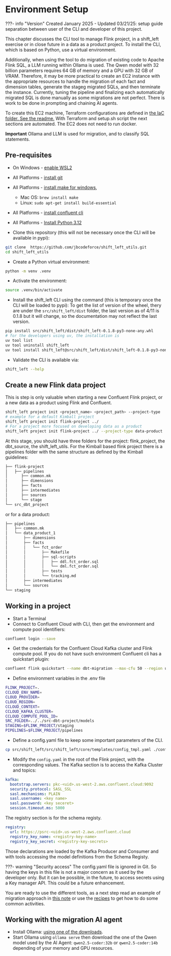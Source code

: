 # Environment Setup

???- info "Version"
    Created January 2025 - Updated 03/21/25: setup guide separation between user of the CLI and developer of this project.

This chapter discusses the CLI tool to manage Flink project, in a shift_left exercise or in close future in a data as a product project. To install the CLI, which is based on Python, use a virtual environment.

Additionally, when using the tool to do migration of existing code to Apache Flink SQL, a LLM running within Ollama is used. The Qwen model with 32 billion parameters requires 64 GB of memory and a GPU with 32 GB of VRAM. Therefore, it may be more practical to create an EC2 instance with the appropriate resources to handle the migration of each fact and dimension tables, generate the stageg migrated SQLs, and then terminate the instance. Currently, tuning the pipeline and finalizing each automatically migrated SQL is done manually as some migrations are not perfect. There is work to be done in prompting and chaining AI agents.

To create this EC2 machine, Terraform configurations are defined in [the IaC folder. See the readme.](https://github.com/jbcodeforce/shift_left_utils/tree/main/IaC/tf_aws_ec2) With Terraform and setup.sh script the next sections are automated. The EC2 does not need to run docker.

**Important** Ollama and LLM is used for migration, and to classify SQL statements.

## Pre-requisites

* On Windows - [enable WSL2](https://learn.microsoft.com/en-us/windows/wsl/install)
* All Platforms - [install git](https://git-scm.com/book/en/v2/Getting-Started-Installing-Git)
* All Platforms - [install make for windows](https://gnuwin32.sourceforge.net/packages/make.htm), 

    * Mac OS: ```brew install make``` 
    * Linux: ```sudo apt-get install build-essential```

* All Platforms - [install confluent cli](https://docs.confluent.io/confluent-cli/current/install.html)
* All Platforms - [Install Python 3.12](https://www.python.org/downloads/release/python-3120/)

* Clone this repository (this will not be necessary once the CLI will be available in pypi): 

```sh
git clone  https://github.com/jbcodeforce/shift_left_utils.git
cd shift_left_utils
```

* Create a Python virtual environment:

```sh
python -m venv .venv
```

* Activate the environment:

```sh
source .venv/bin/activate
```



* Install the shift_left CLI using the command (this is temporary once the CLI will be loaded to pypi): To get the list of version of the wheel, thery are under the `src/shift_left/dist` folder, the last version as of 4/11 is 0.1.8 but it will change, so the documentation may not reflect the last version.

```sh
pip install src/shift_left/dist/shift_left-0.1.8-py3-none-any.whl
# for the developers using uv, the installation is
uv tool list
uv tool uninstall shift_left
uv tool install shift_left@src/shift_left/dist/shift_left-0.1.8-py3-none-any.whl
```

* Validate the CLI is available via:

```sh
shift_left --help
```

## Create a new Flink data project

This is step is only valuable when starting a new Confluent Flink project, or a new data as a product using Flink and Confluent. 

```sh
shift_left project init <project_name> <project_path> --project-type 
# example for a default Kimball project
shift_left project init flink-project ../
# For a project more focused on developing data as a product
shift_left project init flink-project ../ --project-type data-product
```

At this stage, you should have three folders for the project: flink_project, the dbt_source, the shift_left_utils. For the Kimball based flink project there is a pipelines folder with the same structure as defined by the Kimball guidelines:

```sh
├── flink-project
│   ├── pipelines
│      ├── common.mk
│      ├── dimensions
│      ├── facts
│      ├── intermediates
│      ├── sources
│      └── stage
└── src_dbt_project
```

or for a data product:

```sh
├── pipelines
│   ├── common.mk
│   └── data_product_1
│       ├── dimensions
│       ├── facts
│       │   └── fct_order
│       │       ├── Makefile
│       │       ├── sql-scripts
│       │       │   ├── ddl.fct_order.sql
│       │       │   └── dml.fct_order.sql
│       │       ├── tests
│       │       └── tracking.md
│       ├── intermediates
│       └── sources
└── staging
```

## Working in a project

* Start a Terminal
* Connect to Confluent Cloud with CLI, then get the environment and compute pool identifiers:

```sh
confluent login --save
```

* Get the credentials for the Confluent Cloud Kafka cluster and Flink compute pool. If you do not have such environment Confluent cli has a quickstart plugin:

```sh
confluent flink quickstart --name dbt-migration --max-cfu 50 --region us-west-2 --cloud aws
```

* Define environment variables in the .env file

```sh
FLINK_PROJECT=.
CCLOUD_ENV_NAME=
CLOUD_PROVIDER=
CLOUD_REGION=
CCLOUD_CONTEXT=
CCLOUD_KAFKA_CLUSTER=
CCLOUD_COMPUTE_POOL_ID=
SRC_FOLDER=../../src-dbt-project/models
STAGING=$FLINK_PROJECT/staging
PIPELINES=$FLINK_PROJECT/pipelines
```

* Define a config.yaml file to keep some important parameters of the CLI. 

```sh
cp src/shift_left/src/shift_left/core/templates/config_tmpl.yaml ./config.yaml
```

* Modify the `config.yaml` in the root of the Flink project, with the corresponding values. The Kafka section is to access the Kafka Cluster and topics:

```yaml
kafka:
  bootstrap.servers: pkc-<uid>.us-west-2.aws.confluent.cloud:9092
  security.protocol: SASL_SSL
  sasl.mechanisms: PLAIN
  sasl.username: <key name>
  sasl.password: <key seceret> 
  session.timeout.ms: 5000
```

The registry section is for the schema registy.

```yaml
registry:
  url: https://psrc-<uid>.us-west-2.aws.confluent.cloud
  registry_key_name: <registry-key-name>
  registry_key_secret: <registry-key-secrets>
``` 

Those declarations are loaded by the Kafka Producer and Consumer and with tools accessing the model definitions from the Schema Registy.


???- warning "Security access"
  The config.yaml file is ignored in Git. So having the keys in this file is not a major concern as it used by the developer only. But it can be possible, in the future, to access secrets using a Key manager API. This could be a future enhancement.


You are ready to use the different tools, as a next step read an example of migration approach in [this note](./migration.md#migration-process) or use the [recipes](./recipes.md) to get how to do some common activities.


## Working with the migration AI agent

* Install Ollama: [using one of the downloads](https://ollama.com/download).
* Start Ollama using `ollama serve` then download the one of the Qwen model used by the AI Agent: `qwen2.5-coder:32b` or `qwen2.5-coder:14b` depending of your memory and GPU resources.



